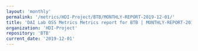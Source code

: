 ```yaml
---
layout: 'monthly'
permalink: '/metrics/HDI-Project/BTB/MONTHLY-REPORT-2019-12-01/'
title: 'DAI Lab OSS Metrics Metrics report for BTB | MONTHLY-REPORT-2019-12-01'
organization: 'HDI-Project'
repository: 'BTB'
current_date: '2019-12-01'
---
```

